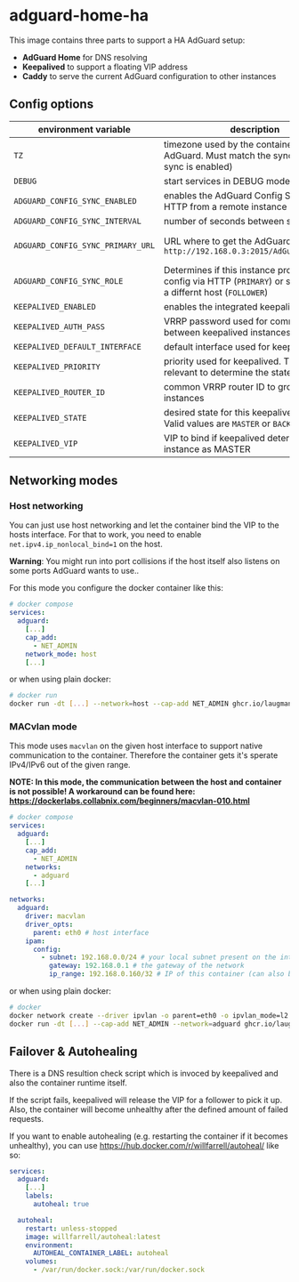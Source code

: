 # adguard-home-ha

This image contains three parts to support a HA AdGuard setup:

- **AdGuard Home** for DNS resolving
- **Keepalived** to support a floating VIP address
- **Caddy** to serve the current AdGuard configuration to other instances

## Config options

| environment variable              | description                                                                                                        | default      | required                                        |
| --------------------------------- | ------------------------------------------------------------------------------------------------------------------ | ------------ | ----------------------------------------------- |
| `TZ`                              | timezone used by the container and AdGuard. Must match the sync origin (if sync is enabled)                        | UTC          | no                                              |
| `DEBUG`                           | start services in DEBUG mode                                                                                       | false        | no                                              |
| `ADGUARD_CONFIG_SYNC_ENABLED`     | enables the AdGuard Config Sync using HTTP from a remote instance                                                  | false        | no                                              |
| `ADGUARD_CONFIG_SYNC_INTERVAL`    | number of seconds between sync runs                                                                                | 60           | no                                              |
| `ADGUARD_CONFIG_SYNC_PRIMARY_URL` | URL where to get the AdGuard config; e.g. `http://192.168.0.3:2015/AdGuardHome.yaml`                               | ""           | only if `ADGUARD_CONFIG_SYNC_ENABLED` is `true` |
| `ADGUARD_CONFIG_SYNC_ROLE`        | Determines if this instance provides the config via HTTP (`PRIMARY`) or syncs it from a differnt host (`FOLLOWER`) | PRIMARY      | no                                              |
| `KEEPALIVED_ENABLED`              | enables the integrated keepalived instance                                                                         | false        | no                                              |
| `KEEPALIVED_AUTH_PASS`            | VRRP password used for communcation between keepalived instances                                                   | password     | no                                              |
| `KEEPALIVED_DEFAULT_INTERFACE`    | default interface used for keepalived                                                                              | (autodetect) | no                                              |
| `KEEPALIVED_PRIORITY`             | priority used for keepalived. This is relevant to determine the state/role                                         | 100          | no                                              |
| `KEEPALIVED_ROUTER_ID`            | common VRRP router ID to group remote instances                                                                    | 53           | no                                              |
| `KEEPALIVED_STATE`                | desired state for this keepalived instance. Valid values are `MASTER` or `BACKUP`                                  | BACKUP       | no                                              |
| `KEEPALIVED_VIP`                  | VIP to bind if keepalived determines this instance as MASTER                                                       | ""           | only if `KEEPALIVED_ENABLED` is `true`          |

## Networking modes

### Host networking

You can just use host networking and let the container bind the VIP to the hosts interface. For that to work, you need to enable `net.ipv4.ip_nonlocal_bind=1` on the host.

**Warning**: You might run into port collisions if the host itself also listens on some ports AdGuard wants to use..

For this mode you configure the docker container like this:

```yaml
# docker compose
services:
  adguard:
    [...]
    cap_add:
      - NET_ADMIN
    network_mode: host
    [...]
```

or when using plain docker:

```sh
# docker run
docker run -dt [...] --network=host --cap-add NET_ADMIN ghcr.io/laugmanuel/adguard-home-ha:main
```

### MACvlan mode

This mode uses `macvlan` on the given host interface to support native communication to the container. Therefore the container gets it's sperate IPv4/IPv6 out of the given range.

**NOTE: In this mode, the communication between the host and container is not possible! A workaround can be found here: <https://dockerlabs.collabnix.com/beginners/macvlan-010.html>**

```yaml
# docker compose
services:
  adguard:
    [...]
    cap_add:
      - NET_ADMIN
    networks:
      - adguard
    [...]

networks:
  adguard:
    driver: macvlan
    driver_opts:
      parent: eth0 # host interface
    ipam:
      config:
        - subnet: 192.168.0.0/24 # your local subnet present on the interface
          gateway: 192.168.0.1 # the gateway of the network
          ip_range: 192.168.0.160/32 # IP of this container (can also be a range). Make sure it does not collide with any DHCP range!
```

or when using plain docker:

```sh
# docker
docker network create --driver ipvlan -o parent=eth0 -o ipvlan_mode=l2 --subnet 192.168.0.0/24 --gateway 192.168.0.1 --ip-range 192.168.0.160/32 adguard
docker run -dt [...] --cap-add NET_ADMIN --network=adguard ghcr.io/laugmanuel/adguard-home-ha:main
```

## Failover & Autohealing

There is a DNS resultion check script which is invoced by keepalived and also the container runtime itself.

If the script fails, keepalived will release the VIP for a follower to pick it up. Also, the container will become unhealthy after the defined amount of failed requests.

If you want to enable autohealing (e.g. restarting the container if it becomes unhealthy), you can use <https://hub.docker.com/r/willfarrell/autoheal/> like so:

```yaml
services:
  adguard:
    [...]
    labels:
      autoheal: true

  autoheal:
    restart: unless-stopped
    image: willfarrell/autoheal:latest
    environment:
      AUTOHEAL_CONTAINER_LABEL: autoheal
    volumes:
      - /var/run/docker.sock:/var/run/docker.sock
```
